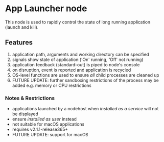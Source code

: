 # App Launcher node
This node is used to rapidly control the state of long running application (launch and kill).

## Features
1. application path, arguments and working directory can be specified
2. signals show state of application ('On' running, 'Off' not running)
3. application feedback (standard-out) is piped to node's console
4. on disruption, event is reported and application is recycled
5. OS-level functions are used to ensure *all* child processes are cleaned up
6. FUTURE UPDATE: further sandboxing restrictions of the process may be added e.g. memory or CPU restrictions

### Notes & Restrictions
- applications launched by a nodehost when *installed as a service* will not be displayed
- ensure *installed as user* instead
- not suitable for macOS applications
- requires v2.1.1-release365+
- FUTURE UPDATE: support for macOS

